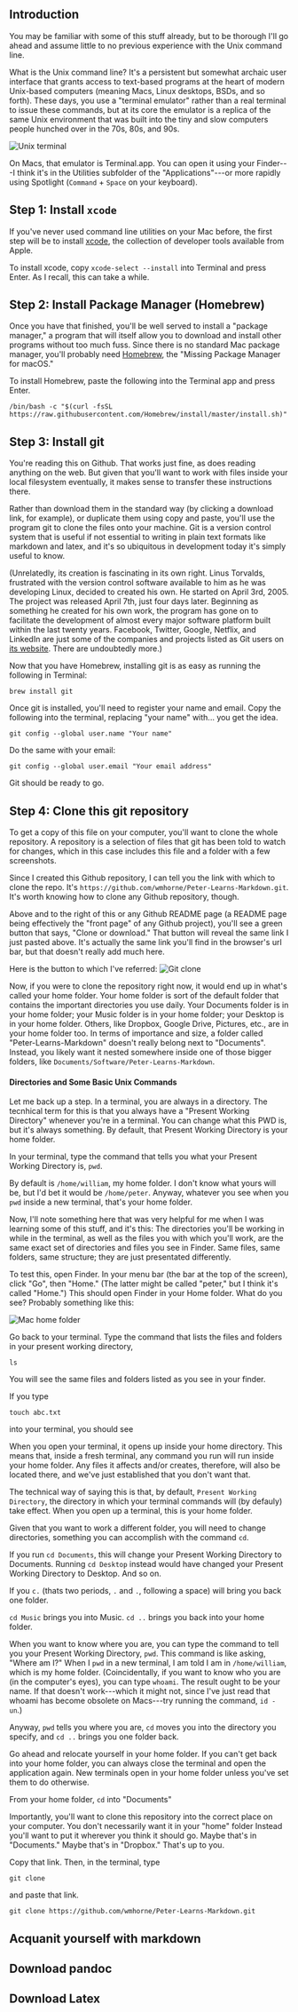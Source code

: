 ## Introduction

You may be familiar with some of this stuff already, but to be thorough I'll go
ahead and assume little to no previous experience with the Unix command line.

What is the Unix command line? It's a persistent but somewhat archaic user
interface that grants access to text-based programs at the heart of modern
Unix-based computers (meaning Macs, Linux desktops, BSDs, and so forth). These
days, you use a "terminal emulator" rather than a real terminal to issue these
commands, but at its core the emulator is a replica of the same Unix environment
that was built into the tiny and slow computers people hunched over in the 70s,
80s, and 90s.

![Unix terminal](images/att-unix-pc-right.jpg)

On Macs, that emulator is Terminal.app. You can open it using your Finder---I
think it's in the Utilities subfolder of the "Applications"---or more
rapidly using Spotlight (`Command` + `Space` on your keyboard).

## Step 1: Install `xcode`

If you've never used command line utilities on your Mac before, the first step
will be to install
[xcode](https://apps.apple.com/us/app/xcode/id497799835?mt=12&ign-mpt=uo%3D4),
the collection of developer tools available from Apple.

To install xcode, copy `xcode-select --install` into Terminal and press Enter.
As I recall, this can take a while.

## Step 2: Install Package Manager (Homebrew)

Once you have that finished, you'll be well served to install a "package
manager," a program that will itself allow you to download and install
other programs without too much fuss. Since there is no standard Mac package
manager, you'll probably need [Homebrew](https://brew.sh/), the "Missing Package
Manager for macOS."

To install Homebrew, paste the following into the Terminal app and press Enter.

```
/bin/bash -c "$(curl -fsSL https://raw.githubusercontent.com/Homebrew/install/master/install.sh)"
```

## Step 3: Install git

You're reading this on Github. That works just fine, as does reading anything on
the web. But given that you'll want to work with files inside your local
filesystem eventually, it makes sense to transfer these instructions there.

Rather than download them in the standard way (by clicking a download link, for
example), or duplicate them using copy and paste, you'll use the program git to
clone the files onto your machine. Git is a version control system that is useful if
not essential to writing in plain text formats like markdown and latex, and it's
so ubiquitous in development today it's simply useful to know.

(Unrelatedly, its creation is fascinating in its own right. Linus Torvalds,
frustrated with the version control software available to him as he was
developing Linux, decided to created his own. He started on April 3rd, 2005. The
project was released April 7th, just four days later. Beginning as something he
created for his own work, the program has gone on to facilitate the development
of almost every major software platform built within the last twenty years.
Facebook, Twitter, Google, Netflix, and LinkedIn are just some of the companies
and projects listed as Git users on [its website](https://git-scm.com/). There
are undoubtedly more.)

Now that you have Homebrew, installing git is as easy as running the following in Terminal:

`brew install git`

Once git is installed, you'll need to register your name and email. Copy the
following into the terminal, replacing "your name" with... you get the idea.

```
git config --global user.name "Your name"
```

Do the same with your email:

```
git config --global user.email "Your email address"
```

Git should be ready to go.

## Step 4: Clone this git repository

To get a copy of this file on your computer, you'll want to clone the whole
repository. A repository is a selection of files that git has been told to watch
for changes, which in this case includes this file and a folder with a few
screenshots.

Since I created this Github repository, I can tell you the link with which to
clone the repo. It's `https://github.com/wmhorne/Peter-Learns-Markdown.git`.
It's worth knowing how to clone any Github repository, though.

Above and to the right of this or any Github README page (a README page being
effectively the "front page" of any Github project), you'll see a green button
that says, "Clone or download." That button will reveal the same link I just
pasted above. It's actually the same link you'll find in the browser's url bar,
but that doesn't really add much here.

Here is the button to which I've referred:
![Git clone](images/2020-03-22_14-11.png)

Now, if you were to clone the repository right now, it would end up in what's
called your home folder. Your home folder is sort of the default folder that
contains the important directories you use daily. Your Documents folder is in
your home folder; your Music folder is in your home folder; your Desktop is in
your home folder. Others, like Dropbox, Google Drive, Pictures, etc., are in
your home folder too. In terms of importance and size, a folder called
"Peter-Learns-Markdown" doesn't really belong next to "Documents". Instead, you
likely want it nested somewhere inside one of those bigger folders, like
`Documents/Software/Peter-Learns-Markdown`.

#### Directories and Some Basic Unix Commands

Let me back up a step. In a terminal, you are always in a directory. The
tecnhical term for this is that you always have a "Present Working Directory"
whenever you're in a terminal. You can change what this PWD is, but it's always
something. By default, that Present Working Directory is your home folder.

In your terminal, type the command that tells you what your Present Working
Directory is, `pwd`. 

By default is `/home/william`, my home folder. I don't know what yours will be,
but I'd bet it would be `/home/peter`. Anyway, whatever you see when you `pwd`
inside a new terminal, that's your home folder.

Now, I'll note something here that was very helpful for me when I was learning
some of this stuff, and it's this: The directories you'll be working in while in
the terminal, as well as the files you with which you'll work, are the same
exact set of directories and files you see in Finder. Same files, same folders,
same structure; they are just presentated differently. 

To test this, open Finder. In your menu bar (the bar at the top of the screen),
click "Go", then "Home." (The latter might be called "peter," but I think it's
called "Home.") This should open Finder in your Home folder. What do you see?
Probably something like this: 

![Mac home folder](images/home-folder-mac.png)

Go back to your terminal. Type the command that lists the files and folders in
your present working directory, 

```
ls
```

You will see the same files and folders listed as you see in your finder.

If you type 

```
touch abc.txt
```

into your terminal, you should see





When you open your terminal, it opens up inside your home
directory. This means that, inside a fresh terminal, any command you run will
run inside your home folder. Any files it affects and/or creates, therefore,
will also be located there, and we've just established that you don't want that.

The technical way of saying this is that, by default,  `Present Working Directory`, the
directory in which your terminal commands will (by defauly) take effect. When
you open up a terminal, this is your home folder. 

Given that you want to work  a different folder, you will need to change
directories, something you can accomplish with the command `cd`.

If you run `cd Documents`, this will change your Present Working Directory to
Documents. Running `cd Desktop` instead would have changed your Present Working
Directory to Desktop. And so on.

If you `c.` (thats two periods, `.` and `.`, following a space) will bring you
back one folder.

`cd Music` brings you into Music. `cd ..` brings you back into your home folder.

When you want to know where you are, you can type the command to tell you your
Present Working Directory, `pwd`. This command is like asking, "Where am I?"
When I `pwd` in a new terminal, I am told I am in `/home/william`, which is my
home folder. (Coincidentally, if you want to know who you are (in the computer's
eyes), you can type `whoami`. The result ought to be your name. If that doesn't
work---which it might not, since I've just read that whoami has become obsolete
on Macs---try running the command, `id -un`.)

Anyway, `pwd` tells you where you are, `cd` moves you into the directory you
specify, and `cd ..` brings you one folder back.

Go ahead and relocate yourself in your home folder. If you can't get back into
your home folder, you can always close the terminal and open the application
again. New terminals open in your home folder unless you've set them to do
otherwise.

From your home folder, `cd` into "Documents"



Importantly, you'll want to clone this repository into the correct place on your
computer. You don't necessarily want it in your "home" folder Instead you'll
want to put it wherever you think it should go. Maybe that's in "Documents."
Maybe that's in "Dropbox." That's up to you.

Copy that link. Then, in the terminal, type

```
git clone
```

and paste that link.

```
git clone https://github.com/wmhorne/Peter-Learns-Markdown.git
```


## Acquanit yourself with markdown

## Download pandoc

## Download Latex
